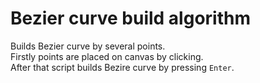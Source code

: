 # Bezier curve build algorithm

Builds Bezier curve by several points.   
Firstly points are placed on canvas by clicking.  
After that script builds Bezire curve by pressing `Enter`.
